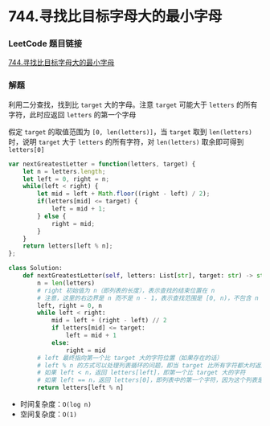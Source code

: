 # 744.寻找比目标字母大的最小字母

### LeetCode 题目链接

[744.寻找比目标字母大的最小字母](https://leetcode.cn/problems/find-smallest-letter-greater-than-target/https://leetcode.cn/problems/find-smallest-letter-greater-than-target/)

### 解题

利用二分查找，找到比 `target` 大的字母。注意 `target` 可能大于 `letters` 的所有字符，此时应返回 `letters` 的第一个字母

假定 `target` 的取值范围为 `[0, len(letters)]`，当 `target` 取到 `len(letters)` 时，说明 `target` 大于 `letters` 的所有字符，对 `len(letters)` 取余即可得到 `letters[0]`

```js
var nextGreatestLetter = function(letters, target) {
    let n = letters.length;
    let left = 0, right = n;
    while(left < right) {
        let mid = left + Math.floor((right - left) / 2);
        if(letters[mid] <= target) {
            left = mid + 1;
        } else {
            right = mid;
        }
    }
    return letters[left % n];
};
```
```python
class Solution:
    def nextGreatestLetter(self, letters: List[str], target: str) -> str:
        n = len(letters)
        # right 初始值为 n（即列表的长度），表示查找的结束位置在 n
        # 注意，这里的右边界是 n 而不是 n - 1，表示查找范围是 [0, n)，不包含 n
        left, right = 0, n
        while left < right:
            mid = left + (right - left) // 2
            if letters[mid] <= target:
                left = mid + 1
            else:
                right = mid
        # left 最终指向第一个比 target 大的字符位置（如果存在的话）
        # left % n 的方式可以处理列表循环的问题，即当 target 比所有字符都大时返回列表中的第一个字符
        # 如果 left < n，返回 letters[left]，即第一个比 target 大的字符
        # 如果 left == n，返回 letters[0]，即列表中的第一个字符，因为这个列表是循环的
        return letters[left % n]
```
- 时间复杂度：`O(log n)`
- 空间复杂度：`O(1)`